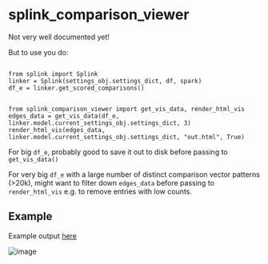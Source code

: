# splink_comparison_viewer

Not very well documented yet!

But to use you do:

```

from splink import Splink
linker = Splink(settings_obj.settings_dict, df, spark)
df_e = linker.get_scored_comparisons()


from splink_comparison_viewer import get_vis_data, render_html_vis
edges_data = get_vis_data(df_e, linker.model.current_settings_obj.settings_dict, 3)
render_html_vis(edges_data, linker.model.current_settings_obj.settings_dict, "out.html", True)

```

For big `df_e`, probably good to save it out to disk before passing to `get_vis_data()`

For very big `df_e` with a large number of distinct comparison vector patterns (>20k), might want to filter down `edges_data` before passing to `render_html_vis` e.g. to remove entries with low counts.

## Example

Example output [here](https://www.robinlinacre.com/splink_example_charts/example_charts/splink_comparison_viewer.html)


![image](https://user-images.githubusercontent.com/2608005/143070560-9e51e6a1-4187-45fe-b524-6e7d2437d765.png)
